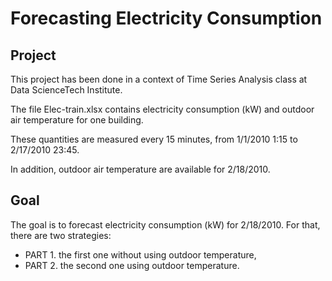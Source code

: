 # Forecasting Electricity Consumption

## Project

This project has been done in a context of Time Series Analysis class at Data ScienceTech Institute.

The file Elec-train.xlsx contains electricity consumption (kW) and outdoor air temperature for one building. 

These quantities are measured every 15 minutes, from 1/1/2010 1:15 to 2/17/2010 23:45. 

In addition, outdoor air temperature are available for 2/18/2010. 


## Goal
The goal is to forecast electricity consumption (kW) for 2/18/2010. For that, there are two strategies:

- PART 1. the first one without using outdoor temperature, 
- PART 2. the second one using outdoor temperature. 


